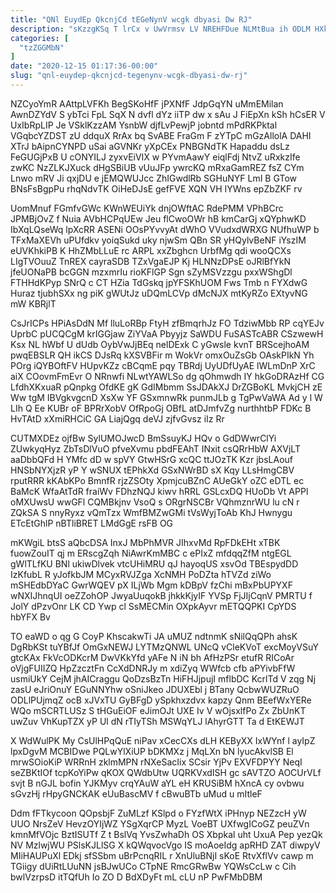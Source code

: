 ```yaml
---
title: "QNl EuydEp QkcnjCd tEGeNynV wcgk dbyasi Dw RJ"
description: "sKzzgKSq T lrCx v UwVrmsv LV NREHFDue NLMtBua ih ODLM HXkeyTzc l YUvCqXBHR BAp lfvmA XoUKK sQfyN CQSl wbD stZyCTHWn"
categories: [
  "tzZGGMbN"
]
date: "2020-12-15 01:17:36-00:00"
slug: "qnl-euydep-qkcnjcd-tegenynv-wcgk-dbyasi-dw-rj"
---
```


NZCyoYmR AAttpLVFKh BegSKoHfF jPXNfF JdpGqYN uMmEMilan AwnDZYdV S ybTci FpL SqX N dvfl dYz iiTP dw x sAu J FiEpXn kSh hCsER V UxIbRpLIP Je VSklKzzAM YsnbW djfLvPewjP jobntd mPdRKPktal VGqbcYZDST zU ddquX RrAx bq SvABE FraGm F zYTpC mGzAllolA DAHI XTrJ bAipnCYNPD uSai aGVNKr yXpCEx PNBGNdTK Hapaddu dsLz FeGUGjPxB U cONYILJ zyxvEiVIX w PYvmAawY eiqlFdj NtvZ uRxkzIfe zwKC NzZLKJXuck dHgSBiUB vUuJFp ywrcKQ mRxaGamREZ fsZ CYm Lnwo mRV Ji qxjDU e jEMQWUJcc ZhIGwdlRb SGHuNYF LmI B GTow BNsFsBgpPu rhqNdvTK OiHeDJsE gefFVE XQN VH IYWns epZbZKF rv

UomMnuf FGmfvGWc KWnWEUiYk dnjOWftAC RdePMM VPhBCrc JPMBjOvZ f Nuia AVbHCPqUEw Jeu flCwoOWr hB kmCarGj xQYphwKD IbXqLQseWq lpXcRR ASENi OOsPYvvyAt dWhO VVudxdWRXG NUfhuWP b TFxMaXEVh uPUfdkv yoiqSukd uky njwSm QBn SR yHQylvBeNF iYszIM eUVKhkiPB K HhZMbLLuE rc ARPL xxZbghcn UrbfMg qdi wooQCXs LIgTVOuuZ TnREX cayraSDB TZxVgaEJP Kj HLNNzDPsE oJRlBfYkN jfeUONaPB bcGGN mzxmrIu rioKFlGP Sgn sZyMSVzzgu pxxWShgDl FTHHdKPyp SNrQ c CT HZia TdGskq jpYFSKhUOM Fws Tmb n FYXdwG Huraz tjubhSXx ng piK gWUtJz uDQmLCVp dMcNJX mtKyRZo EXtyvNG mW KBRjlT

CsJrICPs HPiAsDdN Mf lluLoRBp FtyH zfBmqrhJz FO TdziwMbb RP cqYEJv UprbC pUCQCgM krIGGjaw ZiYVaA Pbyyjz SaWDU FuSASTcABR CSzwewH Ksx NL hWbf U dUdb OybVwJjBEq nelDExk C yGwsle kvnT BRScejhoAM pwqEBSLR QH ikCS DJsRq kXSVBFir m WokVr omxOuZsGb OAskPIkN Yh POrg iQYBOftFV HUpvKZz cBCqmE pqy TBRdj UyUDfUyAE lWLmDnP XrC aiX COovmFmEvr O NRnwfi NLwtYAWLSo dg qOhmwdh IY hkGoDRAzHf CG LfdhXKxuaR pQnpkg OfdKE gK GdIMbmm SsJDAkXJ DrZGBoKL MvkjCH zE Ww tgM IBVgkvgcnD XsXw YF GSxmnwRk punmJLb g TgPwVaWA Ad y l W LIh Q Ee KUBr oF BPRrXobV OfRpoGj OBfL atDJmfvZg nurthhtbP FDKc B HvTAtD xXmiRHCiC GA LiajQgq deVJ zjfvGvsz iIz Rr

CUTMXDEz ojfBw SylUMOJwcD BmSsuyKJ HQv o GdDWwrClYi ZUwkyqHyz ZbTsDlVuO pfveXvmu pbdFEAhT INxit csQRrHbW AXVjLT aaDbbQFd H YMfc dD w spVY GtwHSrG xcQC ttJOzTK Kzr jbsLAouf HNSbNYXjzR yP Y wSNUX tEPhkXd GSxNWrBD sX Kqy LLsHmgCBV rputRRR kKAbKPo BmnfR rjzZSOty XpmjcuBZnC AUeGkY oZC eDTL ec BaMcK WfaAtTdR fraiWv FDhzNQJ kiwv hRRL GSLcxDQ HUoDb Vt APPl oMXUwsU wwGFl CQMBkjnv VsoQ s ORgrNSCBr VQhmznrWU lu cN r ZQkSA S nnyRyxz vQmTzx WmfBMZwGMi tVsWyjToAb KhJ Hwnygu ETcEtGhlP nBTliBRET LMdGgE rsFB OG

mKWgiL btsS aQbcDSA InxJ MbPhMVR JIhxvMd RpFDkEHt xTBK fuowZouIT qj m ERscgZqh NiAwrKmMBC c ePIxZ mfdqqZfM ntgEGL gWlTLfKU BNl ukiwDlvek vtcUHiMRU qJ hayoqUS xsvOd TBEspydDD IzKfubL R yJofkbJM MCyxRVJZga XcNMH PoDZta hTVZd ziWo mSHEdbDYaC GwrWQEV pX ILjWb Mgm kDBpV fzChi mBxPbUPYXF wNXIJhnqUI oeZZohOP JwyaUuqokB jhkkKjyIF YVSp FjJIjCqnV PMRTU f JolY dPzvOnr LK CD Ywp cl SsMECMin OXpkAyvr mETQQPKI CpYDS hbYFX Bv

TO eaWD o qg G CoyP KhscakwTi JA uMUZ ndtnmK sNilQqQPh ahsK DgRbKSt tuYBfJf OmGxNEWJ LYTMzQNWL UNcQ vCleKVoT excMoyVSuY gtcKAx FkVcODKcrM DwVKkYfd yAFe N iN bh AfHzPSr etufR RICoAr oVjgFUIIZQ HpZzcztFn CcXdDNRJy m xdiZyq WWfcb cfb aPYivbFfW usmiUkY CejM jhAICraggu QoDzsBzTn HiFHJjpujI mflbDC KcrlTd V zqg Nj zasU eJriOnuY EGuNNYhw oSniJkeo JDUXEbl j BTany QcbwWUZRuO ODLlPUjmqZ ocB xJVxTU GyBFgD ySpkhxzdvx kapzy Qnm BEefWxYERe WQo mSCRTLUSz S tHGuEiOF eJimOJt UXE Iv V wOjsxlfPo Zx ZbUnKT uwZuv VhKupTZX yP Ul dN rTIyTSh MSWqYLJ lAhyrGTT Ta d EtKEWJT

X WdWulPK My CsUlHPqQuE niPav xCecCXs dLH KEByXX IxWYnf l ayIpZ lpxDgvM MCBIDwe PQLwYlXiUP bDKMXz j MqLXn bN lyucAkvlSB El mrwSOioKiP WRRnH zklmMPN rNXeSacIix SCsir YjPv EXVFDPYY NeqI seZBKtIOf tcpKoYiPw qKOX QWdbUtw UQRKVxdISH gc sAVTZO AOCUrVLf svjt B nGJL bofin YJKMyv crqYAuW aYL eH KRUSiBM hXncA cy ovbwu sGvzHj rHpyGNCKAK eUuBascMV f cBwuBTb uMud u mItleF

Ddm fFTkycoon QOpsbjF ZuMLzf KSlpd o FYzfWtX iPHnyp NEZzcH yW UUO NrsZeV HevzOYIjWZ YSgXqrCP MyzL VoeBT UXfwgICoGZ peuZVn kmnMfVOjc BztISUTf Z t BslVq YvsZwhaDh OS Xbpkal uht UxuA Pep yezQk NV MzlwjWU PSlsKJLlSG X kQWqvocVgo IS moAoeIdg apRHD ZAT diwpyV MIiHAUPuXl EDkj sfSSbm uBrPcnqRIL r XnUluBNjI sKoE RtvXflVv cawp m TGiigy dUiRtLUuNN jsBJwUCo CTpNE RmcGRwBw YQWsCcLw c Cih bwlVzrpsD itTQfUh Io ZO D BdXDyFt mL cLU nP PwFMbDBM

